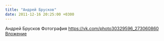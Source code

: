 ```yaml
---
title: "Андрей Брусков"
date: 2011-12-16 20:25:00 +0300
---
```


Андрей Брусков
Фотография
<a class="vk-attach" href="https://vk.com/photo30329596_273060860">https://vk.com/photo30329596_273060860</a>
<a class="vk-attach" href="https://vk.com/photo30329596_273060860">Вложение</a>
